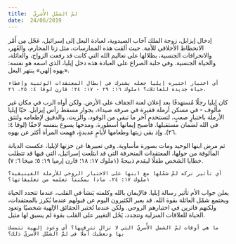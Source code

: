 ```yaml
---
title:  لمّ الشمْل الأُسَريّ
date:  24/06/2019
---
```


إدخال إيزابل، زوجة الملك آخاب الصيدوية، لعبادة البعل إلى إسرائيل، عَجّل مِن أَمْر الانحطاط الأخلاقي للأمة. حيث ألقت هذه الممارسات، مثل زنا المحارم، والعُهر، والانحرافات الجنسية، بظلالها على تعاليم الله التي كانت قد رفعت الزواج، والعائلة، والحياة الجنسية. وفي حلبة الصراع على العبادة هذه دخل إيليا، الذي اسمه هو نفسه: «يهوه إلهي» ينتهر البعل.

`أي اختبار اختبره إيليا جعله يشترك في إبطال المعتقدات الوثنية وإعطاء حياة جديدة للعائلات؟ ١ملوك ١٦: ٢٩ - ١٧: ٢٤؛ قارن لوقا ٤: ٢٥، ٢٦.`

كان إيليا رجلًا مُستهدفًا بعد إعلان لعنة الجفاف على الأرض. ولكن أواه الرب في مكان غير مألوف - في مسكن أرملة فقيرة في صرفة صيداء، بجوار مسقط رأس إيزابل. حيّا إيليا الأرملة باختبارٍ صعبٍ، لتستخدم آخر ما تبقى من الوقود، والزيت، والدقيق لإطعامه ولتثق في الله لضمان مستقبلها. فأصبح إيمانها أسطورة. ومدحها يسوع بنفسه لاحقًا (لوقا ٤: ٢٦). وإذ بقي زيتها وطعامها لأيامٍ عديدةٍ، فهِمت المرأة أكثر عن يهوه.

ثم مرض ابنها الوحيد ومات بصورة مأساوية. وفي تعبيرها عن حزنها لإيليا، عكست الديانة المألوفة من حولها، المعتقدات المنحرفة التي قد ابتلعت إسرائيل، التي فيها قد تتطلب خطايا الشخص طفلًا ليقدم ذبيحةً (١ملوك ١٧: ١٨؛ قارن إرميا ١٩: ٥؛ ميخا ٦: ٧).

`أي تأثير تركه لمّ شمْلها مع ابنها على الاختبار الروحي للأرملة الفينيقية؟ ١ملوك ١٧: ٢٤. ماذا يمكننا تعلمه من تعليقاتها؟`

يعلن جواب الأم تأثير رسالة إيليا. فالإيمان بالله وكلمته يَنشأ في القلب، عندما تتجدد الحياة ويجتمع شمْل العائلة بقوة الله. قد يعبر الكثيرون اليوم عن قبولهم عندما يُكرز بالمعتقدات، ولكنهم فاترين في اختبارهم الروحي. ولكن عندما تُختبر الحقائق الإلهية شخصيًا وتعود الحياة للعلاقات المنزلية وتتجدد، يَحُل التغيير على القلب بقوة لم يسبق لها مثيل.

`ما هي أوقات لمّ الشمل الأُسريّ التي لا تزال تترقبها؟ أي وعود إلهية تتمسك بها وتعطيك أملًا في لمّ الشمْل الأُسريّ ذلك؟`